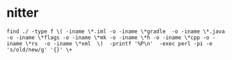 # nitter

`find ./ -type f \( -iname \*.iml -o -iname \*gradle  -o -iname \*.java -o -iname \*flags -o -iname \*mk -o -iname \*h -o -iname \*cpp -o -iname \*rs  -o -iname \*xml  \)  -printf '%P\n'  -exec perl -pi -e 's/old/new/g' '{}' \+`
